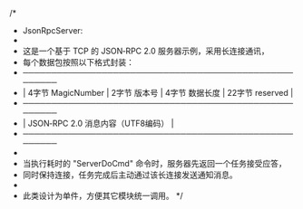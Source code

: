 /*
 * JsonRpcServer:
 *
 * 这是一个基于 TCP 的 JSON‑RPC 2.0 服务器示例，采用长连接通讯，
 * 每个数据包按照以下格式封装：
 *   ──────────────────────────────────────────────────────
 *   | 4字节 MagicNumber | 2字节 版本号 | 4字节 数据长度 | 22字节 reserved |
 *   ──────────────────────────────────────────────────────
 *   |           JSON‑RPC 2.0 消息内容（UTF8编码）                   |
 *   ──────────────────────────────────────────────────────
 *
 * 当执行耗时的 "ServerDoCmd" 命令时，服务器先返回一个任务接受应答，
 * 同时保持连接，任务完成后主动通过该长连接发送通知消息。
 *
 * 此类设计为单件，方便其它模块统一调用。
 */
